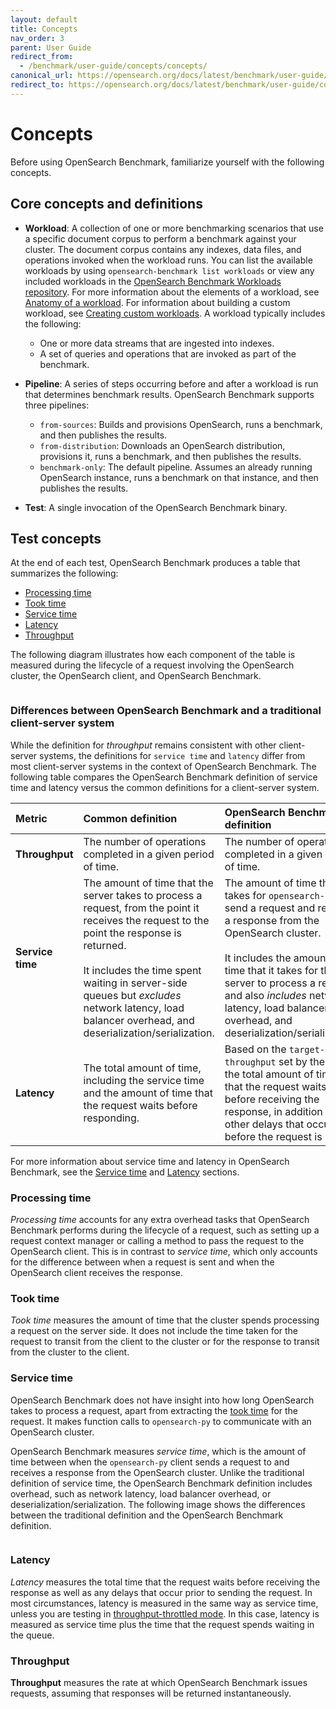 ```yaml
---
layout: default
title: Concepts
nav_order: 3
parent: User Guide
redirect_from: 
  - /benchmark/user-guide/concepts/concepts/
canonical_url: https://opensearch.org/docs/latest/benchmark/user-guide/concepts/
redirect_to: https://opensearch.org/docs/latest/benchmark/user-guide/concepts/
---
```


# Concepts

Before using OpenSearch Benchmark, familiarize yourself with the following concepts.

## Core concepts and definitions

- **Workload**: A collection of one or more benchmarking scenarios that use a specific document corpus to perform a benchmark against your cluster. The document corpus contains any indexes, data files, and operations invoked when the workload runs. You can list the available workloads by using `opensearch-benchmark list workloads` or view any included workloads in the [OpenSearch Benchmark Workloads repository](https://github.com/opensearch-project/opensearch-benchmark-workloads/). For more information about the elements of a workload, see [Anatomy of a workload]({{site.url}}{{site.baseurl}}/benchmark/user-guide/understanding-workloads/anatomy-of-a-workload/). For information about building a custom workload, see [Creating custom workloads]({{site.url}}{{site.baseurl}}/benchmark/creating-custom-workloads/). A workload typically includes the following:
  - One or more data streams that are ingested into indexes.
  - A set of queries and operations that are invoked as part of the benchmark.

- **Pipeline**: A series of steps occurring before and after a workload is run that determines benchmark results. OpenSearch Benchmark supports three pipelines:
  - `from-sources`: Builds and provisions OpenSearch, runs a benchmark, and then publishes the results.
  - `from-distribution`: Downloads an OpenSearch distribution, provisions it, runs a benchmark, and then publishes the results.
  - `benchmark-only`: The default pipeline. Assumes an already running OpenSearch instance, runs a benchmark on that instance, and then publishes the results.

- **Test**: A single invocation of the OpenSearch Benchmark binary.

## Test concepts

At the end of each test, OpenSearch Benchmark produces a table that summarizes the following: 

  - [Processing time](#processing-time)
  - [Took time](#took-time)
  - [Service time](#service-time)
  - [Latency](#latency)
  - [Throughput](#throughput)

The following diagram illustrates how each component of the table is measured during the lifecycle of a request involving the OpenSearch cluster, the OpenSearch client, and OpenSearch Benchmark.

<img src="{{site.url}}{{site.baseurl}}/images/benchmark/concepts-diagram.png" alt="">

### Differences between OpenSearch Benchmark and a traditional client-server system

While the definition for _throughput_ remains consistent with other client-server systems, the definitions for `service time` and `latency` differ from most client-server systems in the context of OpenSearch Benchmark. The following table compares the OpenSearch Benchmark definition of service time and latency versus the common definitions for a client-server system.

| Metric | Common definition | **OpenSearch Benchmark definition**	|
| :--- | :--- |:--- |
| **Throughput** | The number of operations completed in a given period of time.	| The number of operations completed in a given period of time. |
| **Service time**	| The amount of time that the server takes to process a request, from the point it receives the request to the point the response is returned. </br></br> It includes the time spent waiting in server-side queues but _excludes_ network latency, load balancer overhead, and deserialization/serialization. | The amount of time that it takes for `opensearch-py` to send a request and receive a response from the OpenSearch cluster. </br> </br> It includes the amount of time that it takes for the server to process a request and also _includes_ network latency, load balancer overhead, and deserialization/serialization.  |
| **Latency** | The total amount of time, including the service time and the amount of time that the request waits before responding. | Based on the `target-throughput` set by the user, the total amount of time that the request waits before receiving the response, in addition to any other delays that occur before the request is sent. |

For more information about service time and latency in OpenSearch Benchmark, see the [Service time](#service-time) and [Latency](#latency) sections.


### Processing time

*Processing time* accounts for any extra overhead tasks that OpenSearch Benchmark performs during the lifecycle of a request, such as setting up a request context manager or calling a method to pass the request to the OpenSearch client. This is in contrast to *service time*, which only accounts for the difference between when a request is sent and when the OpenSearch client receives the response.

### Took time

*Took time* measures the amount of time that the cluster spends processing a request on the server side. It does not include the time taken for the request to transit from the client to the cluster or for the response to transit from the cluster to the client.

### Service time


OpenSearch Benchmark does not have insight into how long OpenSearch takes to process a request, apart from extracting the [took time](#took-time) for the request. It makes function calls to `opensearch-py` to communicate with an OpenSearch cluster. 

OpenSearch Benchmark measures *service time*, which is the amount of time between when the `opensearch-py` client sends a request to and receives a response from the OpenSearch cluster. Unlike the traditional definition of service time, the OpenSearch Benchmark definition includes overhead, such as network latency, load balancer overhead, or deserialization/serialization. The following image shows the differences between the traditional definition and the OpenSearch Benchmark definition.

<img src="{{site.url}}{{site.baseurl}}/images/benchmark/service-time.png" alt="">

### Latency

*Latency* measures the total time that the request waits before receiving the response as well as any delays that occur prior to sending the request. In most circumstances, latency is measured in the same way as service time, unless you are testing in [throughput-throttled mode]({{site.url}}{{site.baseurl}}/benchmark/user-guide/target-throughput/). In this case, latency is measured as service time plus the time that the request spends waiting in the queue.


### Throughput

**Throughput** measures the rate at which OpenSearch Benchmark issues requests, assuming that responses will be returned instantaneously. 



